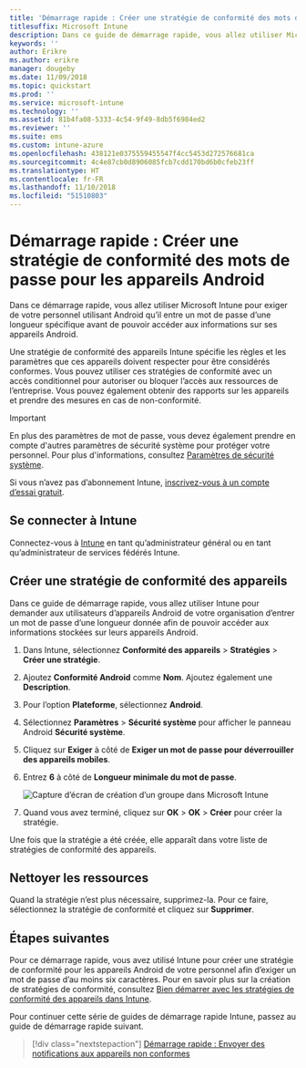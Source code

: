 ```yaml
---
title: 'Démarrage rapide : Créer une stratégie de conformité des mots de passe pour les appareils Android'
titlesuffix: Microsoft Intune
description: Dans ce guide de démarrage rapide, vous allez utiliser Microsoft Intune pour définir une longueur de mot de passe minimale pour les appareils Android.
keywords: ''
author: Erikre
ms.author: erikre
manager: dougeby
ms.date: 11/09/2018
ms.topic: quickstart
ms.prod: ''
ms.service: microsoft-intune
ms.technology: ''
ms.assetid: 81b4fa08-5333-4c54-9f49-8db5f6984ed2
ms.reviewer: ''
ms.suite: ems
ms.custom: intune-azure
ms.openlocfilehash: 438121e0375559455547f4cc5453d272576681ca
ms.sourcegitcommit: 4c4e87cb0d8906085fcb7cdd170bd6b0cfeb23ff
ms.translationtype: HT
ms.contentlocale: fr-FR
ms.lasthandoff: 11/10/2018
ms.locfileid: "51510803"
---
```

# <a name="quickstart-create-a-password-compliance-policy-for-android-devices"></a>Démarrage rapide : Créer une stratégie de conformité des mots de passe pour les appareils Android

Dans ce démarrage rapide, vous allez utiliser Microsoft Intune pour exiger de votre personnel utilisant Android qu’il entre un mot de passe d’une longueur spécifique avant de pouvoir accéder aux informations sur ses appareils Android. 

Une stratégie de conformité des appareils Intune spécifie les règles et les paramètres que ces appareils doivent respecter pour être considérés conformes. Vous pouvez utiliser ces stratégies de conformité avec un accès conditionnel pour autoriser ou bloquer l’accès aux ressources de l’entreprise. Vous pouvez également obtenir des rapports sur les appareils et prendre des mesures en cas de non-conformité.

> [!IMPORTANT]
> En plus des paramètres de mot de passe, vous devez également prendre en compte d'autres paramètres de sécurité système pour protéger votre personnel. Pour plus d'informations, consultez [Paramètres de sécurité système](compliance-policy-create-android-for-work.md#system-security-settings).

Si vous n’avez pas d’abonnement Intune, [inscrivez-vous à un compte d’essai gratuit](free-trial-sign-up.md).

## <a name="sign-in-to-intune"></a>Se connecter à Intune

Connectez-vous à [Intune](https://aka.ms/intuneportal) en tant qu’administrateur général ou en tant qu’administrateur de services fédérés Intune. 

## <a name="create-a-device-compliance-policy"></a>Créer une stratégie de conformité des appareils

Dans ce guide de démarrage rapide, vous allez utiliser Intune pour demander aux utilisateurs d’appareils Android de votre organisation d’entrer un mot de passe d’une longueur donnée afin de pouvoir accéder aux informations stockées sur leurs appareils Android.

1. Dans Intune, sélectionnez **Conformité des appareils** > **Stratégies** > **Créer une stratégie**.
2. Ajoutez **Conformité Android** comme **Nom**. Ajoutez également une **Description**.
3. Pour l’option **Plateforme**, sélectionnez **Android**. 
4. Sélectionnez **Paramètres** > **Sécurité système** pour afficher le panneau Android **Sécurité système**.
5. Cliquez sur **Exiger** à côté de **Exiger un mot de passe pour déverrouiller des appareils mobiles**.
6. Entrez **6** à côté de **Longueur minimale du mot de passe**. 

    ![Capture d’écran de création d’un groupe dans Microsoft Intune](media/quickstart-set-password-length-android/quickstart-set-password-length-android-01.png)

7. Quand vous avez terminé, cliquez sur **OK** > **OK** > **Créer** pour créer la stratégie.

Une fois que la stratégie a été créée, elle apparaît dans votre liste de stratégies de conformité des appareils. 

## <a name="clean-up-resources"></a>Nettoyer les ressources

Quand la stratégie n’est plus nécessaire, supprimez-la. Pour ce faire, sélectionnez la stratégie de conformité et cliquez sur **Supprimer**.

## <a name="next-steps"></a>Étapes suivantes

Pour ce démarrage rapide, vous avez utilisé Intune pour créer une stratégie de conformité pour les appareils Android de votre personnel afin d’exiger un mot de passe d’au moins six caractères. Pour en savoir plus sur la création de stratégies de conformité, consultez [Bien démarrer avec les stratégies de conformité des appareils dans Intune](device-compliance-get-started.md).

Pour continuer cette série de guides de démarrage rapide Intune, passez au guide de démarrage rapide suivant.

> [!div class="nextstepaction"]
> [Démarrage rapide : Envoyer des notifications aux appareils non conformes](quickstart-send-notification.md)
